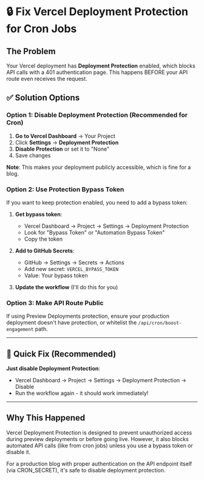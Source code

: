 # 🔒 Fix Vercel Deployment Protection for Cron Jobs

## The Problem

Your Vercel deployment has **Deployment Protection** enabled, which blocks API calls with a 401 authentication page. This happens BEFORE your API route even receives the request.

## ✅ Solution Options

### Option 1: Disable Deployment Protection (Recommended for Cron)

1. **Go to Vercel Dashboard** → Your Project
2. Click **Settings** → **Deployment Protection**
3. **Disable Protection** or set it to "None"
4. Save changes

**Note**: This makes your deployment publicly accessible, which is fine for a blog.

### Option 2: Use Protection Bypass Token

If you want to keep protection enabled, you need to add a bypass token:

1. **Get bypass token**:
   - Vercel Dashboard → Project → Settings → Deployment Protection
   - Look for "Bypass Token" or "Automation Bypass Token"
   - Copy the token

2. **Add to GitHub Secrets**:
   - GitHub → Settings → Secrets → Actions
   - Add new secret: `VERCEL_BYPASS_TOKEN`
   - Value: Your bypass token

3. **Update the workflow** (I'll do this for you)

### Option 3: Make API Route Public

If using Preview Deployments protection, ensure your production deployment doesn't have protection, or whitelist the `/api/cron/boost-engagement` path.

---

## 🎯 Quick Fix (Recommended)

**Just disable Deployment Protection**:
- Vercel Dashboard → Project → Settings → Deployment Protection → Disable
- Run the workflow again - it should work immediately!

---

## Why This Happened

Vercel Deployment Protection is designed to prevent unauthorized access during preview deployments or before going live. However, it also blocks automated API calls (like from cron jobs) unless you use a bypass token or disable it.

For a production blog with proper authentication on the API endpoint itself (via CRON_SECRET), it's safe to disable deployment protection.

